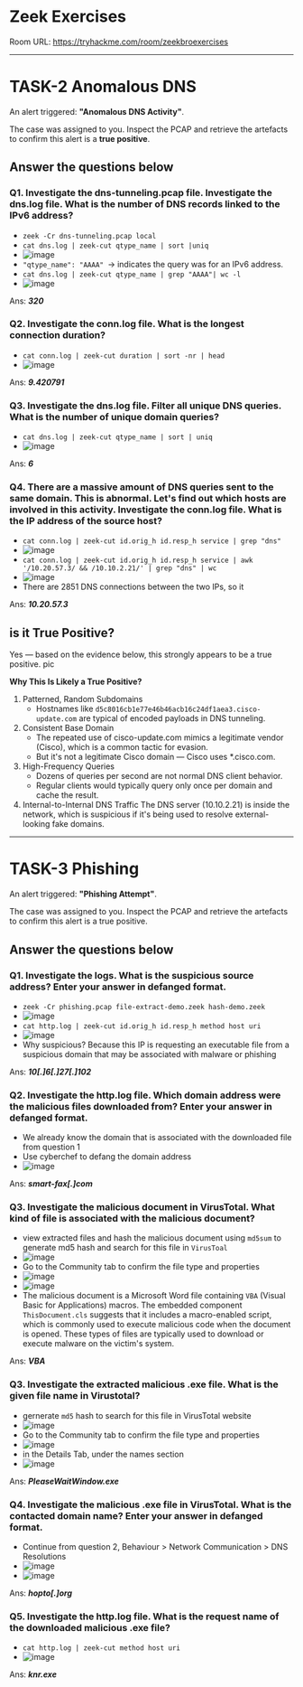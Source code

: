 # Zeek Exercises

Room URL: https://tryhackme.com/room/zeekbroexercises

---
# TASK-2 Anomalous DNS

An alert triggered: **"Anomalous DNS Activity"**.

The case was assigned to you. Inspect the PCAP and retrieve the artefacts to confirm this alert is a **true positive**. 

## Answer the questions below

### Q1. Investigate the dns-tunneling.pcap file. Investigate the dns.log file. What is the number of DNS records linked to the IPv6 address?

- `zeek -Cr dns-tunneling.pcap local`
- `cat dns.log | zeek-cut qtype_name | sort |uniq`
- ![image](https://github.com/user-attachments/assets/5dda5d27-7c02-47bb-b7ce-6aa7dba68ed9)
- `"qtype_name": "AAAA" `→ indicates the query was for an IPv6 address.
- `cat dns.log | zeek-cut qtype_name | grep "AAAA"| wc -l`
- ![image](https://github.com/user-attachments/assets/40c3df3b-d5db-4f49-b20b-8d9c0da8abaa)

Ans: ***320***

### Q2. Investigate the conn.log file. What is the longest connection duration?

- `cat conn.log | zeek-cut duration | sort -nr | head`
- ![image](https://github.com/user-attachments/assets/71d30890-92ee-42a7-8156-bbb50cfe28a7)

Ans: ***9.420791***


### Q3. Investigate the dns.log file. Filter all unique DNS queries. What is the number of unique domain queries?

- `cat dns.log | zeek-cut qtype_name | sort | uniq`
- ![image](https://github.com/user-attachments/assets/4ef32209-8c78-4c07-bee7-ed94533b81cb)

Ans: ***6***

### Q4. There are a massive amount of DNS queries sent to the same domain. This is abnormal. Let's find out which hosts are involved in this activity. Investigate the conn.log file. What is the IP address of the source host?

- `cat conn.log | zeek-cut id.orig_h id.resp_h service | grep "dns" `
- ![image](https://github.com/user-attachments/assets/fdb5df36-14a9-48ae-84c5-ae0399763621)
- `cat conn.log | zeek-cut id.orig_h id.resp_h service | awk  '/10.20.57.3/ && /10.10.2.21/' | grep "dns" | wc   `
- ![image](https://github.com/user-attachments/assets/2c09d968-e6c4-4773-ae58-06bb9cb0f1db)
- There are 2851 DNS connections between the two IPs, so it 

Ans: ***10.20.57.3***

## is it True Positive?
Yes — based on the evidence below, this strongly appears to be a true positive.
pic

**Why This Is Likely a True Positive?**

1. Patterned, Random Subdomains
   - Hostnames like `d5c8016cb1e77e46b46acb16c24df1aea3.cisco-update.com` are typical of encoded payloads in DNS tunneling.
2. Consistent Base Domain
   - The repeated use of cisco-update.com mimics a legitimate vendor (Cisco), which is a common tactic for evasion.
   - But it's not a legitimate Cisco domain — Cisco uses *.cisco.com.
3. High-Frequency Queries
   - Dozens of queries per second are not normal DNS client behavior.
   - Regular clients would typically query only once per domain and cache the result.
4. Internal-to-Internal DNS Traffic
The DNS server (10.10.2.21) is inside the network, which is suspicious if it's being used to resolve external-looking fake domains.



---
# TASK-3 Phishing

An alert triggered: **"Phishing Attempt"**.

The case was assigned to you. Inspect the PCAP and retrieve the artefacts to confirm this alert is a true positive. 


## Answer the questions below

### Q1. Investigate the logs. What is the suspicious source address? Enter your answer in defanged format.

- `zeek -Cr phishing.pcap file-extract-demo.zeek hash-demo.zeek `
- ![image](https://github.com/user-attachments/assets/9ae11e45-816c-4805-b75e-0930d2456dd2)
- `cat http.log | zeek-cut id.orig_h id.resp_h method host uri`
- ![image](https://github.com/user-attachments/assets/0a3673e6-b88d-4026-a425-2b1684194f1f)
- Why suspicious? Because this IP is requesting an executable file from a suspicious domain that may be associated with malware or phishing 

Ans: ***10[.]6[.]27[.]102***

### Q2. Investigate the http.log file. Which domain address were the malicious files downloaded from? Enter your answer in defanged format.

- We already know the domain that is associated with the downloaded file from question 1
- Use cyberchef to defang the domain address
- ![image](https://github.com/user-attachments/assets/f87737bf-095a-41e5-bc86-af401643c319)

Ans: ***smart-fax[.]com***

### Q3. Investigate the malicious document in VirusTotal. What kind of file is associated with the malicious document?

- view extracted files and hash the malicious document using `md5sum` to generate md5 hash and search for this file in `VirusToal`
- ![image](https://github.com/user-attachments/assets/fb6451ac-ac5a-4215-afc9-c68ca74958c4)
- Go to the Community tab to confirm the file type and properties  
- ![image](https://github.com/user-attachments/assets/78f06258-c5d9-46e3-b9aa-6cebacddb824)
- ![image](https://github.com/user-attachments/assets/7c869ca3-78cf-4f01-bcd8-6c7122adf1f1)
- The malicious document is a Microsoft Word file containing `VBA` (Visual Basic for Applications) macros. The embedded component `ThisDocument.cls` suggests that it includes a macro-enabled script, which is commonly used to execute malicious code when the document is opened. These types of files are typically used to download or execute malware on the victim's system.

Ans: ***VBA***

### Q3. Investigate the extracted malicious .exe file. What is the given file name in Virustotal?

- gernerate `md5` hash to search for this file in VirusTotal website
- ![image](https://github.com/user-attachments/assets/e662318c-7a9b-4338-833e-2142b3714861)
- Go to the Community tab to confirm the file type and properties  
- ![image](https://github.com/user-attachments/assets/5a78bfd6-bf03-473a-a2b7-a14a7169f471)
- in the Details Tab, under the names section
- ![image](https://github.com/user-attachments/assets/b1041175-4e29-4505-a3f9-5d05e910ca08)

Ans: ***PleaseWaitWindow.exe***

### Q4. Investigate the malicious .exe file in VirusTotal. What is the contacted domain name? Enter your answer in defanged format.

- Continue from question 2, Behaviour > Network Communication > DNS Resolutions
- ![image](https://github.com/user-attachments/assets/885d89ff-81af-4a93-b2de-f91f099317b3)
- ![image](https://github.com/user-attachments/assets/862977c8-ebfb-4ca9-afd1-f03f061539d1)

Ans: ***hopto[.]org***

### Q5. Investigate the http.log file. What is the request name of the downloaded malicious .exe file?

- `cat http.log | zeek-cut method host uri`
- ![image](https://github.com/user-attachments/assets/8e00fe28-4472-43ec-9b11-f67e16cfadb2)

Ans: ***knr.exe***



